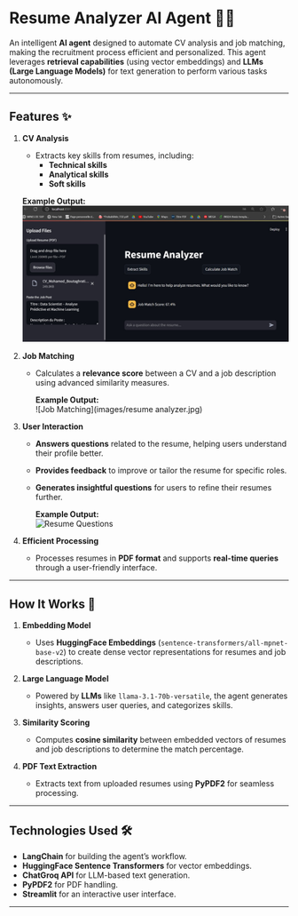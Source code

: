 # Resume Analyzer AI Agent 🧠💼  

An intelligent **AI agent** designed to automate CV analysis and job matching, making the recruitment process efficient and personalized. This agent leverages **retrieval capabilities** (using vector embeddings) and **LLMs (Large Language Models)** for text generation to perform various tasks autonomously.  

---

## Features ✨  

1. **CV Analysis**  
   - Extracts key skills from resumes, including:  
     - **Technical skills**  
     - **Analytical skills**  
     - **Soft skills**  

   **Example Output:**  
   ![Extract Skills](images/resume%20analyzer.jpg)
   
3. **Job Matching**  
   - Calculates a **relevance score** between a CV and a job description using advanced similarity measures.

      **Example Output:**  
   ![Job Matching](images/resume analyzer.jpg)

4. **User Interaction**  
   - **Answers questions** related to the resume, helping users understand their profile better.  
   - **Provides feedback** to improve or tailor the resume for specific roles.  
   - **Generates insightful questions** for users to refine their resumes further.

        **Example Output:**  
   ![Resume Questions](images/ask_resume_proof.png)

5. **Efficient Processing**  
   - Processes resumes in **PDF format** and supports **real-time queries** through a user-friendly interface.  

---

## How It Works 🚀  

1. **Embedding Model**  
   - Uses **HuggingFace Embeddings** (`sentence-transformers/all-mpnet-base-v2`) to create dense vector representations for resumes and job descriptions.  

2. **Large Language Model**  
   - Powered by **LLMs** like `llama-3.1-70b-versatile`, the agent generates insights, answers user queries, and categorizes skills.  

3. **Similarity Scoring**  
   - Computes **cosine similarity** between embedded vectors of resumes and job descriptions to determine the match percentage.  

4. **PDF Text Extraction**  
   - Extracts text from uploaded resumes using **PyPDF2** for seamless processing.  

---

## Technologies Used 🛠️  

- **LangChain** for building the agent’s workflow.  
- **HuggingFace Sentence Transformers** for vector embeddings.  
- **ChatGroq API** for LLM-based text generation.  
- **PyPDF2** for PDF handling.  
- **Streamlit** for an interactive user interface.  

---

